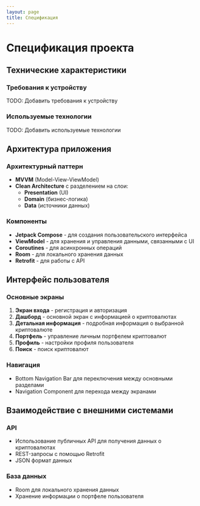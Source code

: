 ```yaml
---
layout: page
title: Спецификация
---
```


# Спецификация проекта

## Технические характеристики

### Требования к устройству

TODO: Добавить требования к устройству

### Используемые технологии

TODO: Добавить используемые технологии

## Архитектура приложения

### Архитектурный паттерн
- **MVVM** (Model-View-ViewModel)
- **Clean Architecture** с разделением на слои:
  - **Presentation** (UI)
  - **Domain** (бизнес-логика)
  - **Data** (источники данных)

### Компоненты
- **Jetpack Compose** - для создания пользовательского интерфейса
- **ViewModel** - для хранения и управления данными, связанными с UI
- **Coroutines** - для асинхронных операций
- **Room** - для локального хранения данных
- **Retrofit** - для работы с API

## Интерфейс пользователя

### Основные экраны
1. **Экран входа** - регистрация и авторизация
2. **Дашборд** - основной экран с информацией о криптовалютах
3. **Детальная информация** - подробная информация о выбранной криптовалюте
4. **Портфель** - управление личным портфелем криптовалют
5. **Профиль** - настройки профиля пользователя
6. **Поиск** - поиск криптовалют

### Навигация
- Bottom Navigation Bar для переключения между основными разделами
- Navigation Component для перехода между экранами

## Взаимодействие с внешними системами

### API
- Использование публичных API для получения данных о криптовалютах
- REST-запросы с помощью Retrofit
- JSON формат данных

### База данных
- Room для локального хранения данных
- Хранение информации о портфеле пользователя